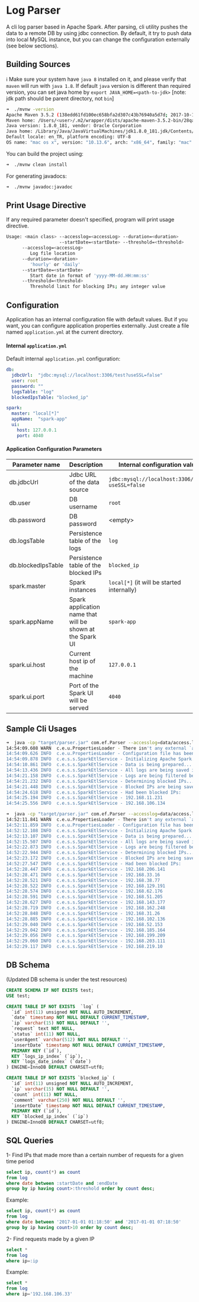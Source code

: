 # Log Parser

A cli log parser based in Apache Spark. After parsing, cli utility pushes the data to a remote DB by using jdbc connection. By default, it try to push data into local MySQL instance, but you can change the configuration externally (see below sections).

## Building Sources

ℹ️  Make sure your system have `java 8` installed on it, and please verify that `maven` will run with `java 1.8`. If default `java` version is different than required version, you can set java home by `export JAVA_HOME=<path-to-jdk>` [note: jdk path should be parent directory, not `bin`]

```bash
➜  ./mvnw -version
Apache Maven 3.5.2 (138edd61fd100ec658bfa2d307c43b76940a5d7d; 2017-10-18T10:58:13+03:00)
Maven home: /Users/<user>/.m2/wrapper/dists/apache-maven-3.5.2-bin/28qa8v9e2mq69covern8vmdkj0/apache-maven-3.5.2
Java version: 1.8.0_181, vendor: Oracle Corporation
Java home: /Library/Java/JavaVirtualMachines/jdk1.8.0_181.jdk/Contents/Home/jre
Default locale: en_TR, platform encoding: UTF-8
OS name: "mac os x", version: "10.13.6", arch: "x86_64", family: "mac"
```

You can build the project using:

```bash
➜  ./mvnw clean install
```

For generating javadocs:

```bash
➜  ./mvnw javadoc:javadoc
```

## Print Usage Directive

If any required parameter doesn't specified, program will print usage directive.

```bash
Usage: <main class> --accesslog=<accessLog> --duration=<duration>
                    --startDate=<startDate> --threshold=<threshold>
      --accesslog=<accessLog>
         Log file location
      --duration=<duration>
         'hourly' or 'daily'
      --startDate=<startDate>
         Start date in format of 'yyyy-MM-dd.HH:mm:ss'
      --threshold=<threshold>
         Threshold limit for blocking IPs; any integer value

```

## Configuration

Application has an internal configuration file with default values. But if you want, you can configure application properties externally. Just create a file named `application.yml` at the current directory.

#### Internal `application.yml`

Default internal `application.yml` configuration:

```yml
db:
  jdbcUrl:  "jdbc:mysql://localhost:3306/test?useSSL=false"
  user: root
  password: ""
  logsTable: "log"
  blockedIpsTable: "blocked_ip"

spark:
  master: "local[*]"
  appName:  "spark-app"
  ui:
    host: 127.0.0.1
    port: 4040
```

#### Application Configuration Parameters

|Parameter name| Description | Internal configuration value|
|---|---|---|
|db.jdbcUrl| Jdbc URL of the data source|`jdbc:mysql://localhost:3306/test?useSSL=false`|
|db.user| DB username|`root`|
|db.password| DB password| &lt;empty&gt;|
|db.logsTable| Persistence table of the logs| `log`|
|db.blockedIpsTable| Persistence table of the blocked IPs| `blocked_ip`|
|spark.master|Spark instances|`local[*]` (it will be started internally)|
|spark.appName|Spark application name that will be shown at the Spark UI|`spark-app`|
|spark.ui.host|Current host ip of the machine|`127.0.0.1`|
|spark.ui.port|Port of the Spark UI will be served|`4040`|

## Sample Cli Usages

```bash
➜  java -cp "target/parser.jar" com.ef.Parser --accesslog=data/access.log --startDate=2017-01-01.15:00:00 --duration=hourly --threshold=200
14:54:09.608 WARN  c.e.u.PropertiesLoader - There isn't any external `application.yml` file. Fall backing to internal configuration...
14:54:09.626 INFO  c.e.u.PropertiesLoader - Configuration file has been loaded successfully: application.yml
14:54:09.878 INFO  c.e.s.s.SparkEtlService - Initializing Apache Spark...
14:54:10.861 INFO  c.e.s.s.SparkEtlService - Data is being prepared...
14:54:13.436 INFO  c.e.s.s.SparkEtlService - All logs are being saved into DB...
14:54:21.158 INFO  c.e.s.s.SparkEtlService - Logs are being filtered between start and end dates...
14:54:21.232 INFO  c.e.s.s.SparkEtlService - Determining blocked IPs...
14:54:21.448 INFO  c.e.s.s.SparkEtlService - Blocked IPs are being saved into DB...
14:54:24.618 INFO  c.e.s.s.SparkEtlService - Had been blocked IPs:
14:54:25.194 INFO  c.e.s.s.SparkEtlService - 192.168.11.231
14:54:25.556 INFO  c.e.s.s.SparkEtlService - 192.168.106.134
```

```bash
➜  java -cp "target/parser.jar" com.ef.Parser --accesslog=data/access.log --startDate=2017-01-01.00:00:00 --duration=daily --threshold=500 
14:52:11.841 WARN  c.e.u.PropertiesLoader - There isn't any external `application.yml` file. Fall backing to internal configuration...
14:52:11.859 INFO  c.e.u.PropertiesLoader - Configuration file has been loaded successfully: application.yml
14:52:12.108 INFO  c.e.s.s.SparkEtlService - Initializing Apache Spark...
14:52:13.107 INFO  c.e.s.s.SparkEtlService - Data is being prepared...
14:52:15.507 INFO  c.e.s.s.SparkEtlService - All logs are being saved into DB...
14:52:22.873 INFO  c.e.s.s.SparkEtlService - Logs are being filtered between start and end dates...
14:52:22.944 INFO  c.e.s.s.SparkEtlService - Determining blocked IPs...
14:52:23.172 INFO  c.e.s.s.SparkEtlService - Blocked IPs are being saved into DB...
14:52:27.547 INFO  c.e.s.s.SparkEtlService - Had been blocked IPs:
14:52:28.447 INFO  c.e.s.s.SparkEtlService - 192.168.206.141
14:52:28.471 INFO  c.e.s.s.SparkEtlService - 192.168.33.16
14:52:28.521 INFO  c.e.s.s.SparkEtlService - 192.168.38.77
14:52:28.522 INFO  c.e.s.s.SparkEtlService - 192.168.129.191
14:52:28.574 INFO  c.e.s.s.SparkEtlService - 192.168.62.176
14:52:28.591 INFO  c.e.s.s.SparkEtlService - 192.168.51.205
14:52:28.627 INFO  c.e.s.s.SparkEtlService - 192.168.143.177
14:52:28.719 INFO  c.e.s.s.SparkEtlService - 192.168.162.248
14:52:28.848 INFO  c.e.s.s.SparkEtlService - 192.168.31.26
14:52:28.885 INFO  c.e.s.s.SparkEtlService - 192.168.102.136
14:52:29.040 INFO  c.e.s.s.SparkEtlService - 192.168.52.153
14:52:29.042 INFO  c.e.s.s.SparkEtlService - 192.168.185.164
14:52:29.056 INFO  c.e.s.s.SparkEtlService - 192.168.199.209
14:52:29.060 INFO  c.e.s.s.SparkEtlService - 192.168.203.111
14:52:29.117 INFO  c.e.s.s.SparkEtlService - 192.168.219.10
```


## DB Schema

(Updated DB schema is under the test resources)

```sql
CREATE SCHEMA IF NOT EXISTS test;
USE test;

CREATE TABLE IF NOT EXISTS  `log` (
  `id` int(11) unsigned NOT NULL AUTO_INCREMENT,
  `date` timestamp NOT NULL DEFAULT CURRENT_TIMESTAMP,
  `ip` varchar(15) NOT NULL DEFAULT '',
  `request` text NOT NULL,
  `status` int(11) NOT NULL,
  `userAgent` varchar(512) NOT NULL DEFAULT '',
  `insertDate` timestamp NOT NULL DEFAULT CURRENT_TIMESTAMP,
  PRIMARY KEY (`id`),
  KEY `logs_ip_index` (`ip`),
  KEY `logs_date_index` (`date`)
) ENGINE=InnoDB DEFAULT CHARSET=utf8;

CREATE TABLE IF NOT EXISTS `blocked_ip` (
  `id` int(11) unsigned NOT NULL AUTO_INCREMENT,
  `ip` varchar(15) NOT NULL DEFAULT '',
  `count` int(11) NOT NULL,
  `comment` varchar(250) NOT NULL DEFAULT '',
  `insertDate` timestamp NOT NULL DEFAULT CURRENT_TIMESTAMP,
  PRIMARY KEY (`id`),
  KEY `blocked_ip_index` (`ip`)
) ENGINE=InnoDB DEFAULT CHARSET=utf8;
```

## SQL Queries

1- Find IPs that made more than a certain number of requests for a given time period

```sql
select ip, count(*) as count
from log
where date between :startDate and :endDate
group by ip having count>:threshold order by count desc;
```

Example:

```sql
select ip, count(*) as count
from log
where date between '2017-01-01 01:18:50' and '2017-01-01 07:18:50'
group by ip having count>10 order by count desc;
```

2- Find requests made by a given IP

```sql
select *
from log
where ip=:ip
```

Example:

```sql
select *
from log
where ip='192.168.106.33'
```